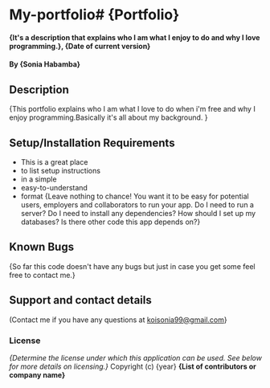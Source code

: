 # My-portfolio# {Portfolio}
#### {It's a description that explains who I am what I enjoy to do and why I love programming.}, {Date of current version}
#### By **{Sonia Habamba}**
## Description
{This portfolio explains who I am what I love to do when i'm free and why I enjoy programming.Basically it's all about my background. }
## Setup/Installation Requirements
* This is a great place
* to list setup instructions
* in a simple
* easy-to-understand
* format
{Leave nothing to chance! You want it to be easy for potential users, employers and collaborators to run your app. Do I need to run a server? Do I need to install any dependencies? How should I set up my databases? Is there other code this app depends on?}
## Known Bugs
{So far this code doesn't have any bugs but just in case you get some feel free to contact me.}
## Support and contact details
(Contact me if you have any questions at koisonia99@gmail.com}
### License
*{Determine the license under which this application can be used.  See below for more details on licensing.}*
Copyright (c) {year} **{List of contributors or company name}**
  
